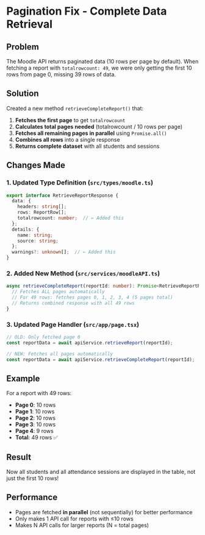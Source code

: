# Pagination Fix - Complete Data Retrieval

## Problem
The Moodle API returns paginated data (10 rows per page by default). When fetching a report with `totalrowcount: 49`, we were only getting the first 10 rows from page 0, missing 39 rows of data.

## Solution
Created a new method `retrieveCompleteReport()` that:

1. **Fetches the first page** to get `totalrowcount`
2. **Calculates total pages needed** (totalrowcount / 10 rows per page)
3. **Fetches all remaining pages in parallel** using `Promise.all()`
4. **Combines all rows** into a single response
5. **Returns complete dataset** with all students and sessions

## Changes Made

### 1. Updated Type Definition (`src/types/moodle.ts`)
```typescript
export interface RetrieveReportResponse {
  data: {
    headers: string[];
    rows: ReportRow[];
    totalrowcount: number;  // ← Added this
  };
  details: {
    name: string;
    source: string;
  };
  warnings?: unknown[];  // ← Added this
}
```

### 2. Added New Method (`src/services/moodleAPI.ts`)
```typescript
async retrieveCompleteReport(reportId: number): Promise<RetrieveReportResponse> {
  // Fetches ALL pages automatically
  // For 49 rows: fetches pages 0, 1, 2, 3, 4 (5 pages total)
  // Returns combined response with all 49 rows
}
```

### 3. Updated Page Handler (`src/app/page.tsx`)
```typescript
// OLD: Only fetched page 0
const reportData = await apiService.retrieveReport(reportId);

// NEW: Fetches all pages automatically
const reportData = await apiService.retrieveCompleteReport(reportId);
```

## Example
For a report with 49 rows:
- **Page 0**: 10 rows
- **Page 1**: 10 rows
- **Page 2**: 10 rows
- **Page 3**: 10 rows
- **Page 4**: 9 rows
- **Total**: 49 rows ✅

## Result
Now all students and all attendance sessions are displayed in the table, not just the first 10 rows!

## Performance
- Pages are fetched **in parallel** (not sequentially) for better performance
- Only makes 1 API call for reports with ≤10 rows
- Makes N API calls for larger reports (N = total pages)
